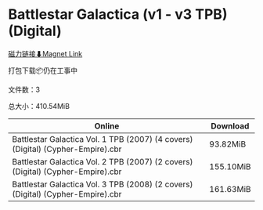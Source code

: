 # Battlestar Galactica (v1 - v3 TPB) (Digital)

[磁力链接⬇Magnet Link](magnet:?xt=urn:btih:a78f41c729feda9a705b2b461beee1e40a8eabfa&dn=Battlestar%20Galactica%20%28v1%20-%20v3%20TPB%29%20%28Digital%29)

打包下载📦仍在工事中

文件数：3

总大小：410.54MiB

Online | Download
--- | ---
Battlestar Galactica Vol. 1 TPB (2007) (4 covers) (Digital) (Cypher-Empire).cbr | 93.82MiB
Battlestar Galactica Vol. 2 TPB (2007) (2 covers) (Digital) (Cypher-Empire).cbr | 155.10MiB
Battlestar Galactica Vol. 3 TPB (2008) (2 covers) (Digital) (Cypher-Empire).cbr | 161.63MiB